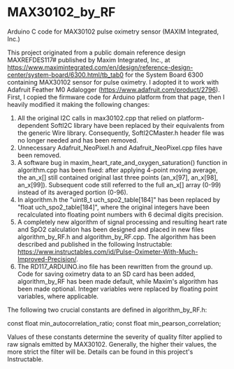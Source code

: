 # MAX30102_by_RF
Arduino C code for MAX30102 pulse oximetry sensor (MAXIM Integrated, Inc.)

This project originated from a public domain reference design MAXREFDES117# published by Maxim Integrated, Inc., at
https://www.maximintegrated.com/en/design/reference-design-center/system-board/6300.html/tb_tab0
for the System Board 6300 containing MAX30102 sensor for pulse oximetry. I adopted it to work with Adafruit Feather M0 Adalogger (https://www.adafruit.com/product/2796).
First, I copied the firmware code for Arduino platform from that page, then I heavily modified it making the following changes:

1. All the original I2C calls in max30102.cpp that relied on platform-dependent SoftI2C library have been replaced by their equivalents from the generic Wire library. Consequently, SoftI2CMaster.h header file was no longer needed and has been removed.
2. Unnecessary Adafruit_NeoPixel.h and Adafruit_NeoPixel.cpp files have been removed.
3. A software bug in maxim_heart_rate_and_oxygen_saturation() function in algorithm.cpp has been fixed: after applying 4-point moving average, the an_x[] still contained original last three points (an_x[97], an_x[98], an_x[99]). Subsequent code still referred to the full an_x[] array (0-99) instead of its averaged portion (0-96).
4. In algorithm.h the "uint8_t uch_spo2_table[184]" has been replaced by "float uch_spo2_table[184]", where the original integers have been recalculated into floating point numbers with 6 decimal digits precision.
5. A completely new algorithm of signal processing and resulting heart rate and SpO2 calculation has been designed and placed in new files algorithm_by_RF.h and algorithm_by_RF.cpp. The algorithm has been described and published in the following Instructable: https://www.instructables.com/id/Pulse-Oximeter-With-Much-Improved-Precision/.
6. The RD117_ARDUINO.ino file has been rewritten from the ground up. Code for saving oximetry data to an SD card has been added, algorithm_by_RF has been made default, while Maxim's algorithm has been made optional. Integer variables were replaced by floating point variables, where applicable.

The following two crucial constants are defined in algorithm_by_RF.h:

const float min_autocorrelation_ratio;
const float min_pearson_correlation;

Values of these constants determine the severity of quality filter applied to raw signals emitted by MAX30102. Generally, the higher their values, the more strict the filter will be. Details can be found in this project's Instructable.
